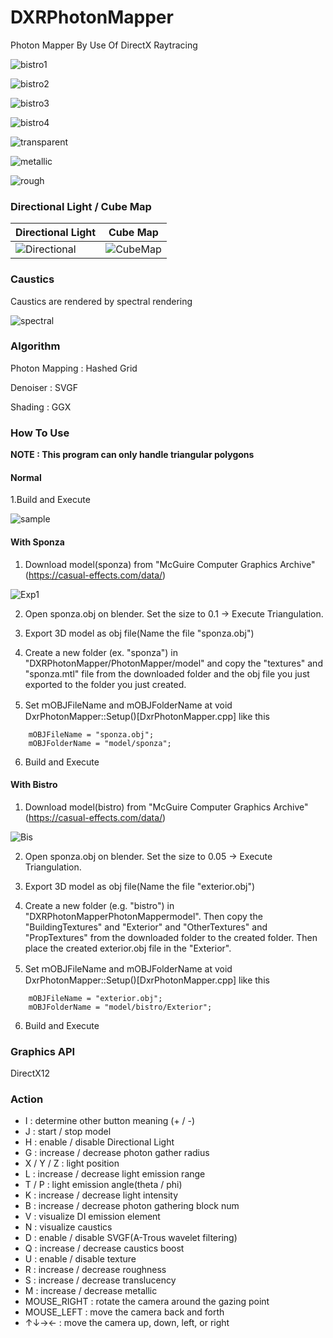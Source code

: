 # DXRPhotonMapper
Photon Mapper By Use Of DirectX Raytracing

![bistro1](https://github.com/AngularSpectrumMTD/DXR_PhotonMapper/assets/65929274/28d60b62-47e2-4d28-b6fa-a720b66c5c0e)

![bistro2](https://github.com/AngularSpectrumMTD/DXR_PhotonMapper/assets/65929274/f6ff4f52-4e9f-4341-95ed-518159c9caf0)

![bistro3](https://github.com/AngularSpectrumMTD/DXR_PhotonMapper/assets/65929274/2929e0e5-255c-495e-8d4d-db103bd23164)

![bistro4](https://github.com/AngularSpectrumMTD/DXR_PhotonMapper/assets/65929274/5bb2f5e1-921c-4904-be38-b38e26cd8c00)

![transparent](https://github.com/AngularSpectrumMTD/DXR_PhotonMapper/assets/65929274/4858ab5c-ba06-4526-b9fb-b1dddeac4742)

![metallic](https://github.com/AngularSpectrumMTD/DXR_PhotonMapper/assets/65929274/3f97fb0c-5980-477d-8e73-8ab642776e72)

![rough](https://github.com/AngularSpectrumMTD/DXR_PhotonMapper/assets/65929274/8a75a7b8-14b1-4805-93d5-54ecb47f6938)

### Directional Light / Cube Map

| Directional Light | Cube Map |
| ---- | ---- |
| ![Directional](https://github.com/AngularSpectrumMTD/DXR_PhotonMapper/assets/65929274/85d5195e-f664-4037-824f-36c812d78b3d) | ![CubeMap](https://github.com/AngularSpectrumMTD/DXR_PhotonMapper/assets/65929274/19fc8f4f-9e6a-425c-8542-239c02c7ebc7) |

### Caustics
Caustics are rendered by spectral rendering

![spectral](https://github.com/AngularSpectrumMTD/DXR_PhotonMapper/assets/65929274/d7580bab-4ba6-4408-8c1a-788c410f7536)

### Algorithm
Photon Mapping : Hashed Grid

Denoiser : SVGF

Shading : GGX

### How To Use
**NOTE : This program can only handle triangular polygons**

#### Normal
1.Build and Execute

![sample](https://github.com/AngularSpectrumMTD/DXR_PhotonMapper/assets/65929274/6ab59527-27d9-4606-9d9f-465ba5dd9673)

#### With Sponza
1. Download model(sponza) from "McGuire Computer Graphics Archive"(https://casual-effects.com/data/)

![Exp1](https://github.com/AngularSpectrumMTD/DXR_PhotonMapper/assets/65929274/0b4f954b-4875-4a5f-816b-26174ce90bea)

2. Open sponza.obj on blender. Set the size to 0.1 -> Execute Triangulation.

3. Export 3D model as obj file(Name the file "sponza.obj")

4. Create a new folder (ex. "sponza") in "DXRPhotonMapper/PhotonMapper/model" and copy the "textures" and "sponza.mtl" file from the downloaded folder and the obj file you just exported to the folder you just created.

5. Set ｍOBJFileName and mOBJFolderName at void DxrPhotonMapper::Setup()[DxrPhotonMapper.cpp] like this

```
    mOBJFileName = "sponza.obj";
    mOBJFolderName = "model/sponza";
```

6. Build and Execute

#### With Bistro
1. Download model(bistro) from "McGuire Computer Graphics Archive"(https://casual-effects.com/data/)

![Bis](https://github.com/AngularSpectrumMTD/DXR_PhotonMapper/assets/65929274/274017c1-d198-4dc1-81b2-2fc23efd323f)

2. Open sponza.obj on blender. Set the size to 0.05 -> Execute Triangulation.

3. Export 3D model as obj file(Name the file "exterior.obj")

4. Create a new folder (e.g. "bistro") in "DXRPhotonMapperPhotonMappermodel". Then copy the "BuildingTextures" and "Exterior" and "OtherTextures" and "PropTextures" from the downloaded folder to the created folder. Then place the created exterior.obj file in the "Exterior".

5. Set ｍOBJFileName and mOBJFolderName at void DxrPhotonMapper::Setup()[DxrPhotonMapper.cpp] like this

```
    mOBJFileName = "exterior.obj";
    mOBJFolderName = "model/bistro/Exterior";
```

6. Build and Execute

### Graphics API
DirectX12

### Action

- I : determine other button meaning (+ / -)
- J : start / stop model
- H : enable / disable Directional Light
- G : increase / decrease photon gather radius
- X / Y / Z : light position
- L : increase / decrease light emission range
- T / P : light emission angle(theta / phi)
- K : increase / decrease light intensity
- B : increase / decrease photon gathering block num
- V : visualize DI emission element
- N : visualize caustics
- D : enable / disable SVGF(A-Trous wavelet filtering)
- Q : increase / decrease caustics boost
- U : enable / disable texture
- R : increase / decrease roughness
- S : increase / decrease translucency
- M : increase / decrease metallic
- MOUSE_RIGHT : rotate the camera around the gazing point
- MOUSE_LEFT : move the camera back and forth
- ↑↓→← : move the camera up, down, left, or right